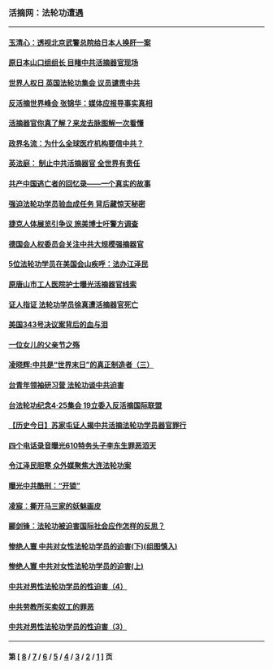 ### 活摘网：法轮功遭遇
---
#### [玉清心：透视北京武警总院给日本人换肝一案](../../pages/nf5881/n13771978.md?02230430) 
#### [原日本山口组组长 目睹中共活摘器官现场](../../pages/nf5881/n13767360.md?02230430) 
#### [世界人权日 英国法轮功集会 议员谴责中共](../../pages/nf5881/n13431763.md?02230430) 
#### [反活摘世界峰会 张锦华：媒体应报导事实真相](../../pages/nf5881/n13278502.md?02230430) 
#### [活摘器官你真了解？来龙去脉图解一次看懂](../../pages/nf5881/n13013820.md?02230430) 
#### [政界名流：为什么全球医疗机构要信中共？](../../pages/nf5881/n11945479.md?02230430) 
#### [英法庭： 制止中共活摘器官 全世界有责任](../../pages/nf5881/n11330691.md?02230430) 
#### [共产中国逃亡者的回忆录——一个真实的故事](../../pages/nf5881/n10918649.md?02230430) 
#### [强迫法轮功学员验血成任务 背后藏惊天秘密](../../pages/nf5881/n4252384.md?02230430) 
#### [捷克人体展览引争议 旅美博士吁警方调查](../../pages/nf5881/n9429187.md?02230430) 
#### [德国会人权委员会关注中共大规模强摘器官](../../pages/nf5881/n8418950.md?02230430) 
#### [5位法轮功学员在美国会山疾呼：法办江泽民](../../pages/nf5881/n8101519.md?02230430) 
#### [原唐山市工人医院护士曝光活摘器官线索](../../pages/nf5881/n8076384.md?02230430) 
#### [证人指证 法轮功学员徐真遭活摘器官死亡](../../pages/nf5881/n8042467.md?02230430) 
#### [美国343号决议案背后的血与泪](../../pages/nf5881/n8020684.md?02230430) 
#### [一位女儿的父亲节之殇](../../pages/nf5881/n8014122.md?02230430) 
#### [凌晓辉:中共是“世界末日”的真正制造者（三）](../../pages/nf5881/n4210333.md?02230430) 
#### [台青年领袖研习营 法轮功谈中共迫害](../../pages/nf5881/n4141857.md?02230430) 
#### [台法轮功纪念4‧25集会 19立委入反活摘国际联盟](../../pages/nf5881/n4141821.md?02230430) 
#### [【历史今日】苏家屯证人揭中共活摘法轮功学员器官罪行](../../pages/nf5881/n4135912.md?02230430) 
#### [四个电话录音曝光610特务头子李东生罪恶滔天](../../pages/nf5881/n4040060.md?02230430) 
#### [令江泽民胆寒 众外媒聚焦大连法轮功案](../../pages/nf5881/n3932671.md?02230430) 
#### [曝光中共酷刑：“开锁”](../../pages/nf5881/n3889373.md?02230430) 
#### [凌宸：撕开马三家的妖魅画皮](../../pages/nf5881/n3849369.md?02230430) 
#### [郦剑锋：法轮功被迫害国际社会应作怎样的反思？](../../pages/nf5881/n3824560.md?02230430) 
#### [惨绝人寰 中共对女性法轮功学员的迫害(下)(组图慎入)](../../pages/nf5881/n3816285.md?02230430) 
#### [惨绝人寰 中共对女性法轮功学员的迫害(上)](../../pages/nf5881/n3815374.md?02230430) 
#### [中共对男性法轮功学员的性迫害（4）](../../pages/nf5881/n3769144.md?02230430) 
#### [中共劳教所买卖奴工的罪恶](../../pages/nf5881/n3769378.md?02230430) 
#### [中共对男性法轮功学员的性迫害（3）](../../pages/nf5881/n3768231.md?02230430) 

---
#### 第 [ [8](./8.md?02230430) / [7](./7.md?02230430) / [6](./6.md?02230430) / [5](./5.md?02230430) / [4](./4.md?02230430) / [3](./3.md?02230430) / [2](./2.md?02230430) / [1](./1.md?02230430) ] 页
